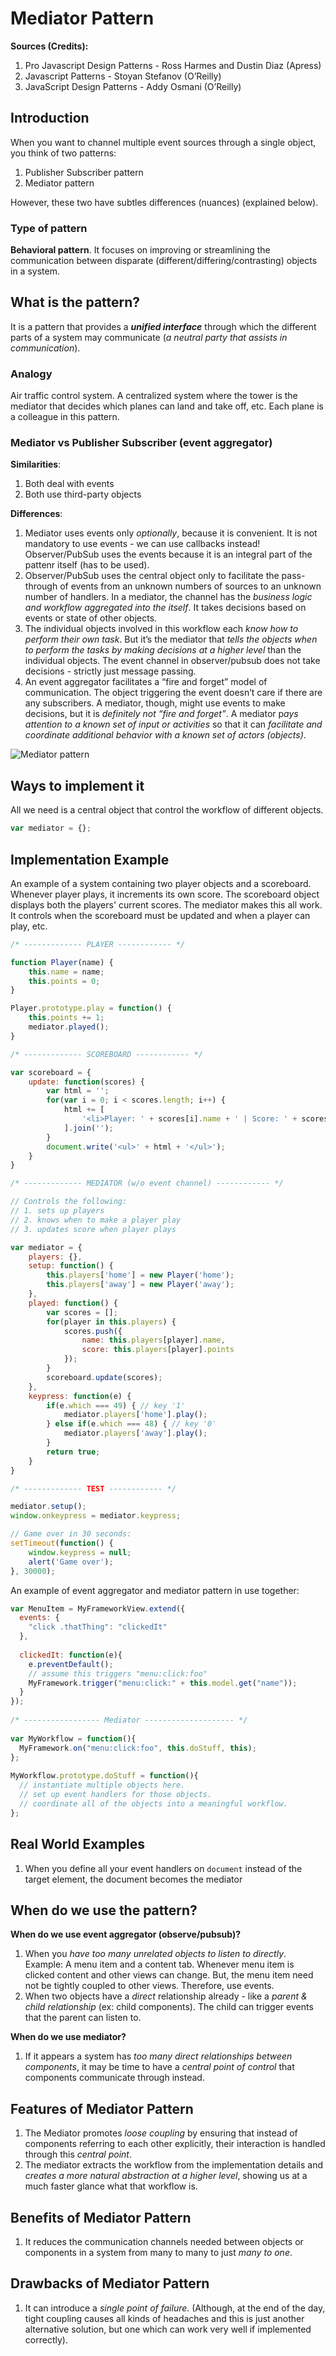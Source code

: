 # Mediator Pattern

**Sources (Credits):**

1. Pro Javascript Design Patterns - Ross Harmes and Dustin Diaz (Apress)
2. Javascript Patterns - Stoyan Stefanov (O’Reilly)
3. JavaScript Design Patterns - Addy Osmani (O’Reilly)

## Introduction

When you want to channel multiple event sources through a single object, you think of two patterns:

1. Publisher Subscriber pattern
2. Mediator pattern

However, these two have subtles differences (nuances) (explained below).

### Type of pattern

**Behavioral pattern**. It focuses on improving or streamlining the communication between disparate (different/differing/contrasting) objects in a system.

## What is the pattern? 

It is a pattern that provides a ***unified interface*** through which the different parts of a system may communicate (*a neutral party that assists in communication*).

### Analogy

Air traffic control system. A centralized system where the tower is the mediator that decides which planes can land and take off, etc. Each plane is a colleague in this pattern.

### Mediator vs Publisher Subscriber (event aggregator)

**Similarities**:

1. Both deal with events
2. Both use third-party objects

**Differences**:

1. Mediator uses events only *optionally*, because it is convenient. It is not mandatory to use events - we can use callbacks instead! Observer/PubSub uses the events because it is an integral part of the pattenr itself (has to be used).
2. Observer/PubSub uses the central object only to facilitate the pass-through of events from an unknown numbers of sources to an unknown number of handlers. In a mediator, the channel has the *business logic and workflow aggregated into the itself*. It takes decisions based on events or state of other objects.
3. The individual objects involved in this workflow each *know how to perform their own task*. But it’s the mediator that *tells the objects when to perform the tasks by making decisions at a higher level* than the individual objects. The event channel in observer/pubsub does not take decisions - strictly just message passing.
4. An event aggregator facilitates a “fire and forget” model of communication. The object triggering the event doesn’t care if there are any subscribers. A mediator, though, might use events to make decisions, but it is *definitely not “fire and forget”*. A mediator p*ays attention to a known set of input or activities* so that it can *facilitate and coordinate additional behavior with a known set of actors (objects)*.

![Mediator pattern](https://learning.oreilly.com/library/view/learning-javascript-design/9781449334840/httpatomoreillycomsourceoreillyimages1547805.png)

## Ways to implement it

All we need is a central object that control the workflow of different objects.

```javascript
var mediator = {};
```

## Implementation Example 

An example of a system containing two player objects and a scoreboard. Whenever player plays, it increments its own score. The scoreboard object displays both the players' current scores. The mediator makes this all work. It controls when the scoreboard must be updated and when a player can play, etc.

```javascript
/* ------------- PLAYER ------------ */

function Player(name) {
	this.name = name;
	this.points = 0;
}

Player.prototype.play = function() {
	this.points += 1;
	mediator.played();
}

/* ------------- SCOREBOARD ------------ */

var scoreboard = {
	update: function(scores) {
		var html = '';
		for(var i = 0; i < scores.length; i++) {
			html += [
				'<li>Player: ' + scores[i].name + ' | Score: ' + scores[i].score +  '</li>'
			].join('');
		}
		document.write('<ul>' + html + '</ul>');
	}
}

/* ------------- MEDIATOR (w/o event channel) ------------ */

// Controls the following:
// 1. sets up players
// 2. knows when to make a player play
// 3. updates score when player plays

var mediator = {
	players: {},
	setup: function() {
		this.players['home'] = new Player('home');
		this.players['away'] = new Player('away');
	},
	played: function() {
		var scores = [];
		for(player in this.players) {
			scores.push({ 
				name: this.players[player].name,
				score: this.players[player].points
			});
		}
		scoreboard.update(scores);
	},
	keypress: function(e) {
		if(e.which === 49) { // key '1'
			mediator.players['home'].play();
		} else if(e.which === 48) { // key '0'
			mediator.players['away'].play();
		}
		return true;
	}
}

/* ------------- TEST ------------ */

mediator.setup();
window.onkeypress = mediator.keypress;

// Game over in 30 seconds:
setTimeout(function() {
	window.keypress = null;
	alert('Game over');
}, 30000);
```

An example of event aggregator and mediator pattern in use together:

```javascript
var MenuItem = MyFrameworkView.extend({
  events: {
    "click .thatThing": "clickedIt"
  },
 
  clickedIt: function(e){
    e.preventDefault();
    // assume this triggers "menu:click:foo"
    MyFramework.trigger("menu:click:" + this.model.get("name"));
  }
});
 
/* ----------------- Mediator -------------------- */
 
var MyWorkflow = function(){
  MyFramework.on("menu:click:foo", this.doStuff, this);
};
 
MyWorkflow.prototype.doStuff = function(){
  // instantiate multiple objects here.
  // set up event handlers for those objects.
  // coordinate all of the objects into a meaningful workflow.
};
```

## Real World Examples

1. When you define all your event handlers on `document` instead of the target element, the document becomes the mediator

## When do we use the pattern?

**When do we use event aggregator (observe/pubsub)?**

1. When you *have too many unrelated objects to listen to directly*. Example: A menu item and a content tab. Whenever menu item is clicked content and other views can change. But, the menu item need not be tightly coupled to other views. Therefore, use events.
2. When two objects have a *direct* relationship already - like a *parent & child relationship* (ex:  child components). The child can trigger events that the parent can listen to.

**When do we use mediator?**

1. If it appears a system has *too many direct relationships between components*, it may be time to have a *central point of control* that components communicate through instead.

## Features of Mediator Pattern

1. The Mediator promotes *loose coupling* by ensuring that instead of components referring to each other explicitly, their interaction is handled through this *central point*.
2. The mediator extracts the workflow from the implementation details and *creates a more natural abstraction at a higher level*, showing us at a much faster glance what that workflow is.

## Benefits of Mediator Pattern

1. It reduces the communication channels needed between objects or components in a system from many to many to just *many to one*.

## Drawbacks of Mediator Pattern

1. It can introduce a *single point of failure*. (Although, at the end of the day, tight coupling causes all kinds of headaches and this is just another alternative solution, but one which can work very well if implemented correctly). 
